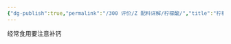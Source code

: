 ```yaml
---
{"dg-publish":true,"permalink":"/300 评价/Z 配料详解/柠檬酸/","title":"柠檬酸","created":"2023-04-29T22:57:09.689+08:00","updated":"2024-01-12T12:04:06.035+08:00"}
---
```



经常食用要注意补钙